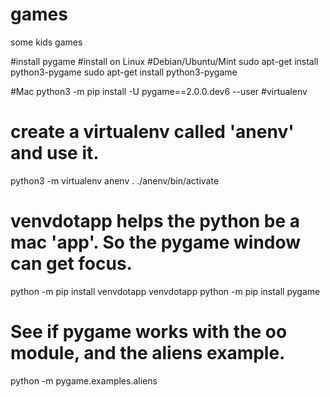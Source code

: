 # games
some kids games

#install pygame 
#install on Linux
#Debian/Ubuntu/Mint
sudo apt-get install python3-pygame
sudo apt-get install python3-pygame

#Mac
python3 -m pip install -U pygame==2.0.0.dev6 --user
#virtualenv
# create a virtualenv called 'anenv' and use it.
python3 -m virtualenv anenv
. ./anenv/bin/activate
# venvdotapp helps the python be a mac 'app'. So the pygame window can get focus.
python -m pip install venvdotapp
venvdotapp
python -m pip install pygame

# See if pygame works with the oo module, and the aliens example.
python -m pygame.examples.aliens
